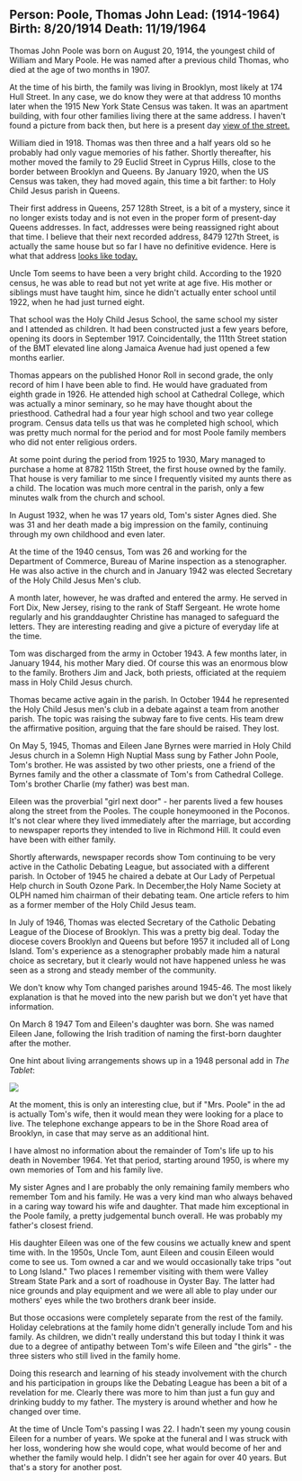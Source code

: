 Person: Poole, Thomas John
Lead: (1914-1964)
Birth: 8/20/1914
Death: 11/19/1964
---
Thomas John Poole was born on August 20, 1914, the youngest child of William
and Mary Poole. He was named after a previous child Thomas, who died at the
age of two months in 1907.

At the time of his birth, the family was living in Brooklyn, most likely at
174 Hull Street. In any case, we do know they were at that address 10 months 
later when the 1915 New York State Census was taken. It was an apartment building,
with four other families living there at the same address. I haven't found a picture
from back then, but here is a present day
[view of the street.](https://goo.gl/maps/rFXaYe1htdznqtpe9)

William died in 1918. Thomas was then three and a half years old so he probably
had only vague memories of his father. Shortly thereafter, his mother moved the
family to 29 Euclid Street in Cyprus Hills, close to the border between Brooklyn
and Queens. By January 1920, when the US Census was taken, they had moved again,
this time a bit farther: to Holy Child Jesus parish in Queens.

Their first address in Queens, 257 128th Street, is a bit of a mystery, since it
no longer exists today and is not even in the proper form of present-day Queens
addresses. In fact, addresses were being reassigned right about that time. I believe
that their next recorded address, 8479 127th Street, is actually the same house
but so far I have no definitive evidence. Here is what that address
[looks like today.](https://goo.gl/maps/8pXS2bU28dwk6fVr8)

Uncle Tom seems to have been a very bright child. According to the 1920 census,
he was able to read but not yet write at age five. His mother or siblings
must have taught him, since he didn't actually enter school until 1922, when
he had just turned eight.

That school was the Holy Child Jesus School, the same school my sister and I
attended as children. It had been constructed just a few years before, opening
its doors in September 1917. Coincidentally, the 111th Street station of the
BMT elevated line along Jamaica Avenue had just opened a few months earlier.

Thomas appears on the published Honor Roll in second grade, the only record
of him I have been able to find. He would have graduated from eighth grade
in 1926. He attended high school at Cathedral College, which was actually
a minor seminary, so he may have thought about the priesthood. Cathedral had
a four year high school and two year college program. Census data tells us
that was he completed high school, which was pretty much normal for the period
and for most Poole family members who did not enter religious orders.

At some point during the period from 1925 to 1930, Mary managed to purchase
a home at 8782 115th Street, the first house owned by the family. That house
is very familiar to me since I frequently visited my aunts there as a child.
The location was much more central in the parish, only a few minutes walk
from the church and school.

In August 1932, when he was 17 years old, Tom's sister Agnes died. She was 31
and her death made a big impression on the family, continuing through my own
childhood and even later.

At the time of the 1940 census, Tom was 26 and working for the Department
of Commerce, Bureau of Marine inspection as a stenographer. He was also active
in the church and in January 1942 was elected Secretary of the Holy Child Jesus
Men's club.

A month later, however, he was drafted and entered the army. He served in
Fort Dix, New Jersey, rising to the rank of Staff Sergeant. He wrote home
regularly and his granddaughter Christine has managed to safeguard the letters.
They are interesting reading and give a picture of everyday life at the time.

Tom was discharged from the army in October 1943. A few months later, in January
1944, his mother Mary died. Of course this was an enormous blow to the family.
Brothers Jim and Jack, both priests, officiated at the requiem mass in Holy Child
Jesus church.

Thomas became active again in the parish. In October 1944 he represented the Holy
Child Jesus men's club in a debate against a team from another parish. The topic
was raising the subway fare to five cents. His team drew the affirmative position,
arguing that the fare should be raised. They lost.

On May 5, 1945, Thomas and Eileen Jane Byrnes were married in Holy Child Jesus
church in a Solemn High Nuptial Mass sung by Father John Poole, Tom's brother.
He was assisted by two other priests, one a friend of the Byrnes family and the
other a classmate of Tom's from Cathedral College. Tom's brother Charlie (my father)
was best man.

Eileen was the proverbial "girl next door" - her parents lived a few houses along
the street from the Pooles. The couple honeymooned in the Poconos. It's not clear
where they lived immediately after the marriage, but according to newspaper reports
they intended to live in Richmond Hill. It could even have been with either family.

Shortly afterwards, newspaper records show Tom continuing to be very active in
the Catholic Debating League, but associated with a different parish. In October
of 1945 he chaired a debate at Our Lady of Perpetual Help church in South Ozone
Park. In December,the Holy Name Society at OLPH named him chairman of their
debating team. One article refers to him as a former member of the Holy Child
Jesus team.

In July of 1946, Thomas was elected Secretary of the Catholic Debating League
of the Diocese of Brooklyn. This was a pretty big deal. Today the diocese covers
Brooklyn and Queens but before 1957 it included all of Long Island. Tom's 
experience as a stenographer probably made him a natural choice as secretary,
but it clearly would not have happened unless he was seen as a strong and steady
member of the community.

We don't know why Tom changed parishes around 1945-46. The most likely explanation
is that he moved into the new parish but we don't yet have that information.

On March 8 1947 Tom and Eileen's daughter was born. She was named Eileen Jane,
following the Irish tradition of naming the first-born daughter after the mother.

One hint about living arrangements shows up in a 1948 personal add in _The Tablet_:

<div style="width: 540px; margin: 0 auto"><img src="/images/apartment-wanted.jpg"></div>

At the moment, this is only an interesting clue, but if "Mrs. Poole" in the ad is
actually Tom's wife, then it would mean they were looking for a place to live. The
telephone exchange appears to be in the Shore Road area of Brooklyn, in case that
may serve as an additional hint.

I have almost no information about the remainder of Tom's life up to his
death in November 1964. Yet that period, starting around 1950, is where my own memories
of Tom and his family live.

My sister Agnes and I are probably the only remaining family members who remember
Tom and his family. He was a very kind man who always behaved in a caring way
toward his wife and daughter. That made him exceptional in the Poole family, a
pretty judgemental bunch overall. He was probably my father's closest friend.

His daughter Eileen was one of the few cousins we actually knew and
spent time with. In the 1950s, Uncle Tom, aunt Eileen and cousin Eileen would come
to see us. Tom owned a car and we would occasionally take trips "out to Long Island."
Two places I remember visiting with them were Valley Stream State Park and a sort
of roadhouse in Oyster Bay. The latter had nice grounds and play equipment and we
were all able to play under our mothers' eyes while the two brothers drank beer inside.

But those occasions were completely separate from the rest of the family. Holiday
celebrations at the family home didn't generally include Tom and his family. As
children, we didn't really understand this but today I think it was due to a degree
of antipathy between Tom's wife Eileen and "the girls" - the three sisters who
still lived in the family home.

Doing this research and learning of his steady involvement with the church and his
participation in groups like the Debating League has been a bit of a revelation
for me. Clearly there was more to him than just a fun guy and drinking buddy to
my father. The mystery is around whether and how he changed over time.

At the time of Uncle Tom's passing I was 22. I hadn't seen my young cousin Eileen
for a number of years. We spoke at the funeral and I was struck with her loss,
wondering how she would cope, what would become of her and whether the family would
help. I didn't see her again for over 40 years. But that's a story for another post.
